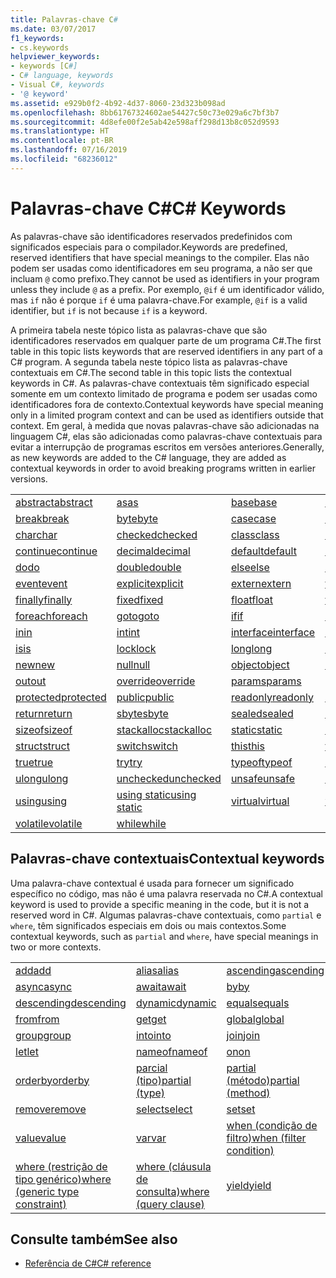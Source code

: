 ```yaml
---
title: Palavras-chave C#
ms.date: 03/07/2017
f1_keywords:
- cs.keywords
helpviewer_keywords:
- keywords [C#]
- C# language, keywords
- Visual C#, keywords
- '@ keyword'
ms.assetid: e929b0f2-4b92-4d37-8060-23d323b098ad
ms.openlocfilehash: 8bb61767324602ae54427c50c73e029a6c7bf3b7
ms.sourcegitcommit: 4d8efe00f2e5ab42e598aff298d13b8c052d9593
ms.translationtype: HT
ms.contentlocale: pt-BR
ms.lasthandoff: 07/16/2019
ms.locfileid: "68236012"
---
```

# <a name="c-keywords"></a><span data-ttu-id="766fa-102">Palavras-chave C#</span><span class="sxs-lookup"><span data-stu-id="766fa-102">C# Keywords</span></span>

<span data-ttu-id="766fa-103">As palavras-chave são identificadores reservados predefinidos com significados especiais para o compilador.</span><span class="sxs-lookup"><span data-stu-id="766fa-103">Keywords are predefined, reserved identifiers that have special meanings to the compiler.</span></span> <span data-ttu-id="766fa-104">Elas não podem ser usadas como identificadores em seu programa, a não ser que incluam `@` como prefixo.</span><span class="sxs-lookup"><span data-stu-id="766fa-104">They cannot be used as identifiers in your program unless they include `@` as a prefix.</span></span> <span data-ttu-id="766fa-105">Por exemplo, `@if` é um identificador válido, mas `if` não é porque `if` é uma palavra-chave.</span><span class="sxs-lookup"><span data-stu-id="766fa-105">For example, `@if` is a valid identifier, but `if` is not because `if` is a keyword.</span></span>  
  
 <span data-ttu-id="766fa-106">A primeira tabela neste tópico lista as palavras-chave que são identificadores reservados em qualquer parte de um programa C#.</span><span class="sxs-lookup"><span data-stu-id="766fa-106">The first table in this topic lists keywords that are reserved identifiers in any part of a C# program.</span></span> <span data-ttu-id="766fa-107">A segunda tabela neste tópico lista as palavras-chave contextuais em C#.</span><span class="sxs-lookup"><span data-stu-id="766fa-107">The second table in this topic lists the contextual keywords in C#.</span></span> <span data-ttu-id="766fa-108">As palavras-chave contextuais têm significado especial somente em um contexto limitado de programa e podem ser usadas como identificadores fora de contexto.</span><span class="sxs-lookup"><span data-stu-id="766fa-108">Contextual keywords have special meaning only in a limited program context and can be used as identifiers outside that context.</span></span> <span data-ttu-id="766fa-109">Em geral, à medida que novas palavras-chave são adicionadas na linguagem C#, elas são adicionadas como palavras-chave contextuais para evitar a interrupção de programas escritos em versões anteriores.</span><span class="sxs-lookup"><span data-stu-id="766fa-109">Generally, as new keywords are added to the C# language, they are added as contextual keywords in order to avoid breaking programs written in earlier versions.</span></span>  
  
|||||  
|---|---|---|---|  
|[<span data-ttu-id="766fa-110">abstract</span><span class="sxs-lookup"><span data-stu-id="766fa-110">abstract</span></span>](abstract.md)|[<span data-ttu-id="766fa-111">as</span><span class="sxs-lookup"><span data-stu-id="766fa-111">as</span></span>](../operators/type-testing-and-conversion-operators.md#as-operator)|[<span data-ttu-id="766fa-112">base</span><span class="sxs-lookup"><span data-stu-id="766fa-112">base</span></span>](base.md)|[<span data-ttu-id="766fa-113">bool</span><span class="sxs-lookup"><span data-stu-id="766fa-113">bool</span></span>](bool.md)|  
|[<span data-ttu-id="766fa-114">break</span><span class="sxs-lookup"><span data-stu-id="766fa-114">break</span></span>](break.md)|[<span data-ttu-id="766fa-115">byte</span><span class="sxs-lookup"><span data-stu-id="766fa-115">byte</span></span>](../builtin-types/integral-numeric-types.md)|[<span data-ttu-id="766fa-116">case</span><span class="sxs-lookup"><span data-stu-id="766fa-116">case</span></span>](switch.md)|[<span data-ttu-id="766fa-117">catch</span><span class="sxs-lookup"><span data-stu-id="766fa-117">catch</span></span>](try-catch.md)|  
|[<span data-ttu-id="766fa-118">char</span><span class="sxs-lookup"><span data-stu-id="766fa-118">char</span></span>](char.md)|[<span data-ttu-id="766fa-119">checked</span><span class="sxs-lookup"><span data-stu-id="766fa-119">checked</span></span>](checked.md)|[<span data-ttu-id="766fa-120">class</span><span class="sxs-lookup"><span data-stu-id="766fa-120">class</span></span>](class.md)|[<span data-ttu-id="766fa-121">const</span><span class="sxs-lookup"><span data-stu-id="766fa-121">const</span></span>](const.md)|  
|[<span data-ttu-id="766fa-122">continue</span><span class="sxs-lookup"><span data-stu-id="766fa-122">continue</span></span>](continue.md)|[<span data-ttu-id="766fa-123">decimal</span><span class="sxs-lookup"><span data-stu-id="766fa-123">decimal</span></span>](../builtin-types/floating-point-numeric-types.md)|[<span data-ttu-id="766fa-124">default</span><span class="sxs-lookup"><span data-stu-id="766fa-124">default</span></span>](default.md)|[<span data-ttu-id="766fa-125">delegate</span><span class="sxs-lookup"><span data-stu-id="766fa-125">delegate</span></span>](delegate.md)|  
|[<span data-ttu-id="766fa-126">do</span><span class="sxs-lookup"><span data-stu-id="766fa-126">do</span></span>](do.md)|[<span data-ttu-id="766fa-127">double</span><span class="sxs-lookup"><span data-stu-id="766fa-127">double</span></span>](../builtin-types/floating-point-numeric-types.md)|[<span data-ttu-id="766fa-128">else</span><span class="sxs-lookup"><span data-stu-id="766fa-128">else</span></span>](if-else.md)|[<span data-ttu-id="766fa-129">enum</span><span class="sxs-lookup"><span data-stu-id="766fa-129">enum</span></span>](enum.md)|  
|[<span data-ttu-id="766fa-130">event</span><span class="sxs-lookup"><span data-stu-id="766fa-130">event</span></span>](event.md)|[<span data-ttu-id="766fa-131">explicit</span><span class="sxs-lookup"><span data-stu-id="766fa-131">explicit</span></span>](../operators/user-defined-conversion-operators.md)|[<span data-ttu-id="766fa-132">extern</span><span class="sxs-lookup"><span data-stu-id="766fa-132">extern</span></span>](extern.md)|[<span data-ttu-id="766fa-133">false</span><span class="sxs-lookup"><span data-stu-id="766fa-133">false</span></span>](false-literal.md)|  
|[<span data-ttu-id="766fa-134">finally</span><span class="sxs-lookup"><span data-stu-id="766fa-134">finally</span></span>](try-finally.md)|[<span data-ttu-id="766fa-135">fixed</span><span class="sxs-lookup"><span data-stu-id="766fa-135">fixed</span></span>](fixed-statement.md)|[<span data-ttu-id="766fa-136">float</span><span class="sxs-lookup"><span data-stu-id="766fa-136">float</span></span>](../builtin-types/floating-point-numeric-types.md)|[<span data-ttu-id="766fa-137">for</span><span class="sxs-lookup"><span data-stu-id="766fa-137">for</span></span>](for.md)|  
|[<span data-ttu-id="766fa-138">foreach</span><span class="sxs-lookup"><span data-stu-id="766fa-138">foreach</span></span>](foreach-in.md)|[<span data-ttu-id="766fa-139">goto</span><span class="sxs-lookup"><span data-stu-id="766fa-139">goto</span></span>](goto.md)|[<span data-ttu-id="766fa-140">if</span><span class="sxs-lookup"><span data-stu-id="766fa-140">if</span></span>](if-else.md)|[<span data-ttu-id="766fa-141">implicit</span><span class="sxs-lookup"><span data-stu-id="766fa-141">implicit</span></span>](../operators/user-defined-conversion-operators.md)|  
|[<span data-ttu-id="766fa-142">in</span><span class="sxs-lookup"><span data-stu-id="766fa-142">in</span></span>](in.md)|[<span data-ttu-id="766fa-143">int</span><span class="sxs-lookup"><span data-stu-id="766fa-143">int</span></span>](../builtin-types/integral-numeric-types.md)|[<span data-ttu-id="766fa-144">interface</span><span class="sxs-lookup"><span data-stu-id="766fa-144">interface</span></span>](interface.md)|[<span data-ttu-id="766fa-145">internal</span><span class="sxs-lookup"><span data-stu-id="766fa-145">internal</span></span>](internal.md)|
|[<span data-ttu-id="766fa-146">is</span><span class="sxs-lookup"><span data-stu-id="766fa-146">is</span></span>](is.md)|[<span data-ttu-id="766fa-147">lock</span><span class="sxs-lookup"><span data-stu-id="766fa-147">lock</span></span>](lock-statement.md)|[<span data-ttu-id="766fa-148">long</span><span class="sxs-lookup"><span data-stu-id="766fa-148">long</span></span>](../builtin-types/integral-numeric-types.md)|[<span data-ttu-id="766fa-149">namespace</span><span class="sxs-lookup"><span data-stu-id="766fa-149">namespace</span></span>](namespace.md)|
|[<span data-ttu-id="766fa-150">new</span><span class="sxs-lookup"><span data-stu-id="766fa-150">new</span></span>](../operators/new-operator.md)|[<span data-ttu-id="766fa-151">null</span><span class="sxs-lookup"><span data-stu-id="766fa-151">null</span></span>](null.md)|[<span data-ttu-id="766fa-152">object</span><span class="sxs-lookup"><span data-stu-id="766fa-152">object</span></span>](object.md)|[<span data-ttu-id="766fa-153">operator</span><span class="sxs-lookup"><span data-stu-id="766fa-153">operator</span></span>](../operators/operator-overloading.md)|
|[<span data-ttu-id="766fa-154">out</span><span class="sxs-lookup"><span data-stu-id="766fa-154">out</span></span>](out.md)|[<span data-ttu-id="766fa-155">override</span><span class="sxs-lookup"><span data-stu-id="766fa-155">override</span></span>](override.md)|[<span data-ttu-id="766fa-156">params</span><span class="sxs-lookup"><span data-stu-id="766fa-156">params</span></span>](params.md)|[<span data-ttu-id="766fa-157">private</span><span class="sxs-lookup"><span data-stu-id="766fa-157">private</span></span>](private.md)|
|[<span data-ttu-id="766fa-158">protected</span><span class="sxs-lookup"><span data-stu-id="766fa-158">protected</span></span>](protected.md)|[<span data-ttu-id="766fa-159">public</span><span class="sxs-lookup"><span data-stu-id="766fa-159">public</span></span>](public.md)|[<span data-ttu-id="766fa-160">readonly</span><span class="sxs-lookup"><span data-stu-id="766fa-160">readonly</span></span>](readonly.md)|[<span data-ttu-id="766fa-161">ref</span><span class="sxs-lookup"><span data-stu-id="766fa-161">ref</span></span>](ref.md)|
|[<span data-ttu-id="766fa-162">return</span><span class="sxs-lookup"><span data-stu-id="766fa-162">return</span></span>](return.md)|[<span data-ttu-id="766fa-163">sbyte</span><span class="sxs-lookup"><span data-stu-id="766fa-163">sbyte</span></span>](../builtin-types/integral-numeric-types.md)|[<span data-ttu-id="766fa-164">sealed</span><span class="sxs-lookup"><span data-stu-id="766fa-164">sealed</span></span>](sealed.md)|[<span data-ttu-id="766fa-165">short</span><span class="sxs-lookup"><span data-stu-id="766fa-165">short</span></span>](../builtin-types/integral-numeric-types.md)||
[<span data-ttu-id="766fa-166">sizeof</span><span class="sxs-lookup"><span data-stu-id="766fa-166">sizeof</span></span>](sizeof.md)|[<span data-ttu-id="766fa-167">stackalloc</span><span class="sxs-lookup"><span data-stu-id="766fa-167">stackalloc</span></span>](../operators/stackalloc.md)|[<span data-ttu-id="766fa-168">static</span><span class="sxs-lookup"><span data-stu-id="766fa-168">static</span></span>](static.md)|[<span data-ttu-id="766fa-169">string</span><span class="sxs-lookup"><span data-stu-id="766fa-169">string</span></span>](string.md)|
|[<span data-ttu-id="766fa-170">struct</span><span class="sxs-lookup"><span data-stu-id="766fa-170">struct</span></span>](struct.md)|[<span data-ttu-id="766fa-171">switch</span><span class="sxs-lookup"><span data-stu-id="766fa-171">switch</span></span>](switch.md)|[<span data-ttu-id="766fa-172">this</span><span class="sxs-lookup"><span data-stu-id="766fa-172">this</span></span>](this.md)|[<span data-ttu-id="766fa-173">throw</span><span class="sxs-lookup"><span data-stu-id="766fa-173">throw</span></span>](throw.md)|
|[<span data-ttu-id="766fa-174">true</span><span class="sxs-lookup"><span data-stu-id="766fa-174">true</span></span>](true-literal.md)|[<span data-ttu-id="766fa-175">try</span><span class="sxs-lookup"><span data-stu-id="766fa-175">try</span></span>](try-catch.md)|[<span data-ttu-id="766fa-176">typeof</span><span class="sxs-lookup"><span data-stu-id="766fa-176">typeof</span></span>](../operators/type-testing-and-conversion-operators.md#typeof-operator)|[<span data-ttu-id="766fa-177">uint</span><span class="sxs-lookup"><span data-stu-id="766fa-177">uint</span></span>](../builtin-types/integral-numeric-types.md)|
|[<span data-ttu-id="766fa-178">ulong</span><span class="sxs-lookup"><span data-stu-id="766fa-178">ulong</span></span>](../builtin-types/integral-numeric-types.md)|[<span data-ttu-id="766fa-179">unchecked</span><span class="sxs-lookup"><span data-stu-id="766fa-179">unchecked</span></span>](unchecked.md)|[<span data-ttu-id="766fa-180">unsafe</span><span class="sxs-lookup"><span data-stu-id="766fa-180">unsafe</span></span>](unsafe.md)|[<span data-ttu-id="766fa-181">ushort</span><span class="sxs-lookup"><span data-stu-id="766fa-181">ushort</span></span>](../builtin-types/integral-numeric-types.md)|
|[<span data-ttu-id="766fa-182">using</span><span class="sxs-lookup"><span data-stu-id="766fa-182">using</span></span>](using.md)|[<span data-ttu-id="766fa-183">using static</span><span class="sxs-lookup"><span data-stu-id="766fa-183">using static</span></span>](using-static.md)|[<span data-ttu-id="766fa-184">virtual</span><span class="sxs-lookup"><span data-stu-id="766fa-184">virtual</span></span>](virtual.md)|[<span data-ttu-id="766fa-185">void</span><span class="sxs-lookup"><span data-stu-id="766fa-185">void</span></span>](void.md)|
|[<span data-ttu-id="766fa-186">volatile</span><span class="sxs-lookup"><span data-stu-id="766fa-186">volatile</span></span>](volatile.md)|[<span data-ttu-id="766fa-187">while</span><span class="sxs-lookup"><span data-stu-id="766fa-187">while</span></span>](while.md)|

## <a name="contextual-keywords"></a><span data-ttu-id="766fa-188">Palavras-chave contextuais</span><span class="sxs-lookup"><span data-stu-id="766fa-188">Contextual keywords</span></span>

 <span data-ttu-id="766fa-189">Uma palavra-chave contextual é usada para fornecer um significado específico no código, mas não é uma palavra reservada no C#.</span><span class="sxs-lookup"><span data-stu-id="766fa-189">A contextual keyword is used to provide a specific meaning in the code, but it is not a reserved word in C#.</span></span> <span data-ttu-id="766fa-190">Algumas palavras-chave contextuais, como `partial` e `where`, têm significados especiais em dois ou mais contextos.</span><span class="sxs-lookup"><span data-stu-id="766fa-190">Some contextual keywords, such as `partial` and `where`, have special meanings in two or more contexts.</span></span>  
  
||||  
|---|---|---|  
|[<span data-ttu-id="766fa-191">add</span><span class="sxs-lookup"><span data-stu-id="766fa-191">add</span></span>](add.md)|[<span data-ttu-id="766fa-192">alias</span><span class="sxs-lookup"><span data-stu-id="766fa-192">alias</span></span>](extern-alias.md)|[<span data-ttu-id="766fa-193">ascending</span><span class="sxs-lookup"><span data-stu-id="766fa-193">ascending</span></span>](ascending.md)|
|[<span data-ttu-id="766fa-194">async</span><span class="sxs-lookup"><span data-stu-id="766fa-194">async</span></span>](async.md)|[<span data-ttu-id="766fa-195">await</span><span class="sxs-lookup"><span data-stu-id="766fa-195">await</span></span>](await.md)|[<span data-ttu-id="766fa-196">by</span><span class="sxs-lookup"><span data-stu-id="766fa-196">by</span></span>](by.md)|
|[<span data-ttu-id="766fa-197">descending</span><span class="sxs-lookup"><span data-stu-id="766fa-197">descending</span></span>](descending.md)|[<span data-ttu-id="766fa-198">dynamic</span><span class="sxs-lookup"><span data-stu-id="766fa-198">dynamic</span></span>](dynamic.md)|[<span data-ttu-id="766fa-199">equals</span><span class="sxs-lookup"><span data-stu-id="766fa-199">equals</span></span>](equals.md)|
|[<span data-ttu-id="766fa-200">from</span><span class="sxs-lookup"><span data-stu-id="766fa-200">from</span></span>](from-clause.md)|[<span data-ttu-id="766fa-201">get</span><span class="sxs-lookup"><span data-stu-id="766fa-201">get</span></span>](get.md)|[<span data-ttu-id="766fa-202">global</span><span class="sxs-lookup"><span data-stu-id="766fa-202">global</span></span>](global.md)|
|[<span data-ttu-id="766fa-203">group</span><span class="sxs-lookup"><span data-stu-id="766fa-203">group</span></span>](group-clause.md)|[<span data-ttu-id="766fa-204">into</span><span class="sxs-lookup"><span data-stu-id="766fa-204">into</span></span>](into.md)|[<span data-ttu-id="766fa-205">join</span><span class="sxs-lookup"><span data-stu-id="766fa-205">join</span></span>](join-clause.md)|
|[<span data-ttu-id="766fa-206">let</span><span class="sxs-lookup"><span data-stu-id="766fa-206">let</span></span>](let-clause.md)|[<span data-ttu-id="766fa-207">nameof</span><span class="sxs-lookup"><span data-stu-id="766fa-207">nameof</span></span>](../operators/nameof.md)|[<span data-ttu-id="766fa-208">on</span><span class="sxs-lookup"><span data-stu-id="766fa-208">on</span></span>](on.md)|
|[<span data-ttu-id="766fa-209">orderby</span><span class="sxs-lookup"><span data-stu-id="766fa-209">orderby</span></span>](orderby-clause.md)|[<span data-ttu-id="766fa-210">parcial (tipo)</span><span class="sxs-lookup"><span data-stu-id="766fa-210">partial (type)</span></span>](partial-type.md)|[<span data-ttu-id="766fa-211">partial (método)</span><span class="sxs-lookup"><span data-stu-id="766fa-211">partial (method)</span></span>](partial-method.md)|
|[<span data-ttu-id="766fa-212">remove</span><span class="sxs-lookup"><span data-stu-id="766fa-212">remove</span></span>](remove.md)|[<span data-ttu-id="766fa-213">select</span><span class="sxs-lookup"><span data-stu-id="766fa-213">select</span></span>](select-clause.md)|[<span data-ttu-id="766fa-214">set</span><span class="sxs-lookup"><span data-stu-id="766fa-214">set</span></span>](set.md)|
|[<span data-ttu-id="766fa-215">value</span><span class="sxs-lookup"><span data-stu-id="766fa-215">value</span></span>](value.md)|[<span data-ttu-id="766fa-216">var</span><span class="sxs-lookup"><span data-stu-id="766fa-216">var</span></span>](var.md)|[<span data-ttu-id="766fa-217">when (condição de filtro)</span><span class="sxs-lookup"><span data-stu-id="766fa-217">when (filter condition)</span></span>](when.md)|
|[<span data-ttu-id="766fa-218">where (restrição de tipo genérico)</span><span class="sxs-lookup"><span data-stu-id="766fa-218">where (generic type constraint)</span></span>](where-generic-type-constraint.md)|[<span data-ttu-id="766fa-219">where (cláusula de consulta)</span><span class="sxs-lookup"><span data-stu-id="766fa-219">where (query clause)</span></span>](where-clause.md)|[<span data-ttu-id="766fa-220">yield</span><span class="sxs-lookup"><span data-stu-id="766fa-220">yield</span></span>](yield.md)|
  
## <a name="see-also"></a><span data-ttu-id="766fa-221">Consulte também</span><span class="sxs-lookup"><span data-stu-id="766fa-221">See also</span></span>

- [<span data-ttu-id="766fa-222">Referência de C#</span><span class="sxs-lookup"><span data-stu-id="766fa-222">C# reference</span></span>](../index.md)
